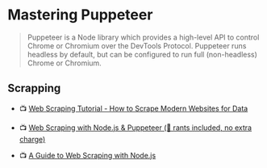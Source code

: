 # Mastering Puppeteer

> Puppeteer is a Node library which provides a high-level API to control Chrome or Chromium over the DevTools Protocol. Puppeteer runs headless by default, but can be configured to run full (non-headless) Chrome or Chromium.

## Scrapping

- 📺 [Web Scraping Tutorial - How to Scrape Modern Websites for Data](https://www.youtube.com/watch?v=vsmxMLmroyQ)

- 📺 [Web Scraping with Node.js & Puppeteer (🌋 rants included, no extra charge)](https://www.youtube.com/watch?v=pixfH6yyqZk)

- 📺 [A Guide to Web Scraping with Node.js](https://www.youtube.com/watch?v=dXjKh66BR2U)
